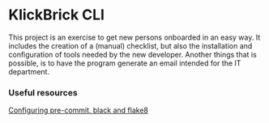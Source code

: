 # KlickBrick CLI

This project is an exercise to get new persons onboarded in an easy way.
It includes the creation of a (manual) checklist, but also the installation
and configuration of tools needed by the new developer. Another things that
is possible, is to have the program generate an email intended for the IT
department.

### Useful resources
[Configuring pre-commit, black and flake8](https://dev.to/m1yag1/how-to-setup-your-project-with-pre-commit-black-and-flake8-183k)